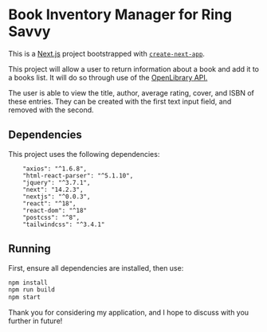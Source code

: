 # Book Inventory Manager for Ring Savvy

This is a [Next.js](https://nextjs.org/) project bootstrapped with [`create-next-app`](https://github.com/vercel/next.js/tree/canary/packages/create-next-app).

This project will allow a user to return information about a book and add it to a books list. 
It will do so through use of the [OpenLibrary API.](element)

The user is able to view the title, author, average rating, cover, and ISBN of these entries.
They can be created with the first text input field, and removed with the second.

## Dependencies
This project uses the following dependencies:
```
    "axios": "^1.6.8",
    "html-react-parser": "^5.1.10",
    "jquery": "^3.7.1",
    "next": "14.2.3",
    "nextjs": "^0.0.3",
    "react": "^18",
    "react-dom": "^18"
    "postcss": "^8",
    "tailwindcss": "^3.4.1"
```

## Running

First, ensure all dependencies are installed, then use:

```bash
npm install
npm run build
npm start
```

Thank you for considering my application, and I hope to discuss with you further in future!
